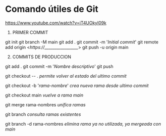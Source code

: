 # Comando útiles de Git

https://www.youtube.com/watch?v=iT4UOkyI09k

1. PRIMER COMMIT

git init
git branch -M main
git add .
git commit -m '_Initial commit_'
git remote add origin <*https://_________________*>
git push -u origin main

2. COMMITS DE PRODUCCION

git add .
git commit -m '_Nombre descriptivo_'
git push

git checkout -- .
_permite volver al estado del ultimo commit_

git checkout -b '_rama-nombre_'
_crea nueva rama desde ultimo commit_

git checkout main
_vuelve a rama main_

git merge rama-nombres
_unifica ramas_

git branch
_consulta ramas existentes_

git branch -d rama-nombres
_elimina rama ya no utilizada, ya mergeada con main_
